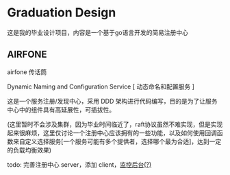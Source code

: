 # Graduation Design

这是我的毕业设计项目，内容是一个基于go语言开发的简易注册中心

## AIRFONE

airfone 传话筒

Dynamic Naming and Configuration Service [ 动态命名和配置服务 ]

这是一个服务注册/发现中心，采用 DDD 架构进行代码编写，目的是为了让服务中心中的组件具有高延展性，可插拔性。

(这里暂时不会涉及集群，因为毕业时间临近了，raft协议虽然不难实现，但是实现起来很麻烦，这里仅讨论一个注册中心应该拥有的一些功能，以及如何使用回调函数来自定义选择服务[一个服务可能有多个提供者，选择哪个最为合适]，达到一定的负载均衡效果)

todo: 完善注册中心 server，添加 client，<u>监控后台(?)</u>
